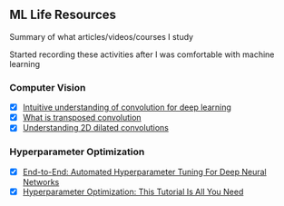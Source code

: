 ## ML Life Resources
Summary of what articles/videos/courses I study

Started recording these activities after I was comfortable with machine learning

### Computer Vision

- [x] [Intuitive understanding of convolution for deep learning](https://towardsdatascience.com/intuitively-understanding-convolutions-for-deep-learning-1f6f42faee1)
- [x] [What is transposed convolution](https://towardsdatascience.com/what-is-transposed-convolutional-layer-40e5e6e31c11)
- [x] [Understanding 2D dilated convolutions](https://towardsdatascience.com/understanding-2d-dilated-convolution-operation-with-examples-in-numpy-and-tensorflow-with-d376b3972b25)

### Hyperparameter Optimization

- [x] [End-to-End: Automated Hyperparameter Tuning For Deep Neural Networks](https://www.youtube.com/watch?v=4MK_OJJ82YI)
- [x] [Hyperparameter Optimization: This Tutorial Is All You Need](https://www.youtube.com/watch?v=5nYqK-HaoKY)
